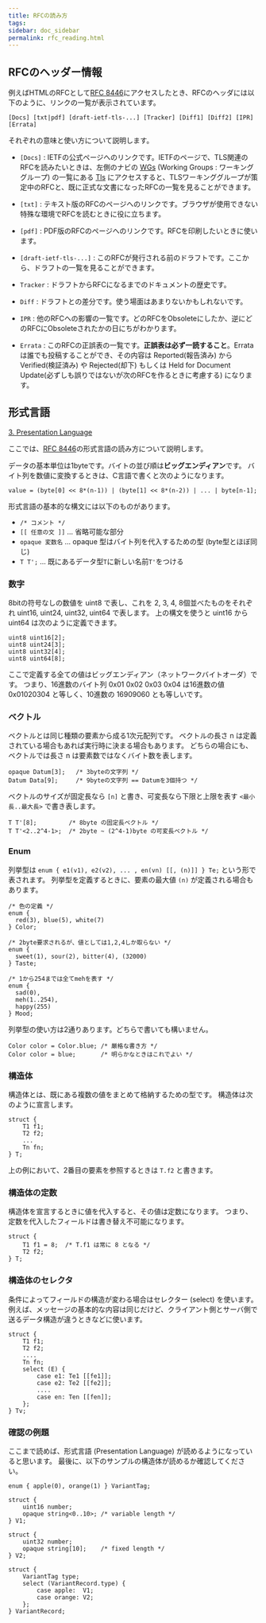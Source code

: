 ```yaml
---
title: RFCの読み方
tags:
sidebar: doc_sidebar
permalink: rfc_reading.html
---
```


## RFCのヘッダー情報

例えばHTMLのRFCとして[RFC 8446](https://tools.ietf.org/html/rfc8446)にアクセスしたとき、RFCのヘッダには以下のように、リンクの一覧が表示されています。

```
[Docs] [txt|pdf] [draft-ietf-tls-...] [Tracker] [Diff1] [Diff2] [IPR] [Errata]
```

それぞれの意味と使い方について説明します。

- `[Docs]` : IETFの公式ページへのリンクです。IETFのページで、TLS関連のRFCを読みたいときは、左側のナビの [WGs](https://tools.ietf.org/wg) (Working Groups : ワーキンググループ) の一覧にある [Tls](https://tools.ietf.org/wg/tls/) にアクセスすると、TLSワーキンググループが策定中のRFCと、既に正式な文書になったRFCの一覧を見ることができます。

- `[txt]` : テキスト版のRFCのページへのリンクです。ブラウザが使用できない特殊な環境でRFCを読むときに役に立ちます。

- `[pdf]` : PDF版のRFCのページへのリンクです。RFCを印刷したいときに使います。

- `[draft-ietf-tls-...]` : このRFCが発行される前のドラフトです。ここから、ドラフトの一覧を見ることができます。

- `Tracker` : ドラフトからRFCになるまでのドキュメントの歴史です。

- `Diff` : ドラフトとの差分です。使う場面はあまりないかもしれないです。

- `IPR` : 他のRFCへの影響の一覧です。どのRFCをObsoleteにしたか、逆にどのRFCにObsoleteされたかの日にちがわかります。

- `Errata` : このRFCの正誤表の一覧です。**正誤表は必ず一読すること**。Errataは誰でも投稿することができ、その内容は Reported(報告済み) から Verified(検証済み) や Rejected(却下) もしくは Held for Document Update(必ずしも誤りではないが次のRFCを作るときに考慮する) になります。


## 形式言語

[3. Presentation Language](https://tools.ietf.org/html/rfc8446#section-3)

ここでは、[RFC 8446](https://tools.ietf.org/html/rfc8446)の形式言語の読み方について説明します。

データの基本単位は1byteです。バイトの並び順は**ビッグエンディアン**です。
バイト列を数値に変換するときは、C言語で書くと次のようになります。

```
value = (byte[0] << 8*(n-1)) | (byte[1] << 8*(n-2)) | ... | byte[n-1];
```

形式言語の基本的な構文には以下のものがあります。

- `/* コメント */`
- `[[ 任意の文 ]]` ... 省略可能な部分
- `opaque 変数名` ... opaque 型はバイト列を代入するための型 (byte型とほぼ同じ)
- `T T';` ... 既にあるデータ型`T`に新しい名前`T'`をつける

### 数字

8bitの符号なしの数値を uint8 で表し、これを 2, 3, 4, 8個並べたものをそれぞれ uint16, uint24, uint32, uint64 で表します。
上の構文を使うと uint16 から uint64 は次のように定義できます。

```
uint8 uint16[2];
uint8 uint24[3];
uint8 uint32[4];
uint8 uint64[8];
```

ここで定義する全ての値はビッグエンディアン（ネットワークバイトオーダ）です。
つまり、16進数のバイト列 0x01 0x02 0x03 0x04 は16進数の値 0x01020304 と等しく、10進数の 16909060 とも等しいです。

### ベクトル

ベクトルとは同じ種類の要素から成る1次元配列です。
ベクトルの長さ n は定義されている場合もあれば実行時に決まる場合もあります。
どちらの場合にも、ベクトルでは長さ n は要素数ではなくバイト数を表します。

```
opaque Datum[3];   /* 3byteの文字列 */
Datum Data[9];     /* 9byteの文字列 == Datumを3個持つ */
```

ベクトルのサイズが固定長なら `[n]` と書き、可変長なら下限と上限を表す `<最小長..最大長>` で書き表します。

```
T T'[8];         /* 8byte の固定長ベクトル */
T T'<2..2^4-1>;  /* 2byte ~ (2^4-1)byte の可変長ベクトル */
```

### Enum

列挙型は `enum { e1(v1), e2(v2), ... , en(vn) [[, (n)]] } Te;` という形で表されます。
列挙型を定義するときに、要素の最大値 `(n)` が定義される場合もあります。

```
/* 色の定義 */
enum {
  red(3), blue(5), white(7)
} Color;

/* 2byte要求されるが、値としては1,2,4しか取らない */
enum {
  sweet(1), sour(2), bitter(4), (32000)
} Taste;

/* 1から254までは全てmehを表す */
enum {
  sad(0),
  meh(1..254),
  happy(255)
} Mood;
```

列挙型の使い方は2通りあります。どちらで書いても構いません。

```
Color color = Color.blue; /* 厳格な書き方 */
Color color = blue;       /* 明らかなときはこれでよい */
```

### 構造体

構造体とは、既にある複数の値をまとめて格納するための型です。
構造体は次のように宣言します。

```
struct {
    T1 f1;
    T2 f2;
    ...
    Tn fn;
} T;
```

上の例において、2番目の要素を参照するときは `T.f2` と書きます。

### 構造体の定数

構造体を宣言するときに値を代入すると、その値は定数になります。
つまり、定数を代入したフィールドは書き替え不可能になります。

```
struct {
    T1 f1 = 8;  /* T.f1 は常に 8 となる */
    T2 f2;
} T;
```

### 構造体のセレクタ

条件によってフィールドの構造が変わる場合はセレクター (select) を使います。
例えば、メッセージの基本的な内容は同じだけど、クライアント側とサーバ側で送るデータ構造が違うときなどに使います。

```
struct {
    T1 f1;
    T2 f2;
    ....
    Tn fn;
    select (E) {
        case e1: Te1 [[fe1]];
        case e2: Te2 [[fe2]];
        ....
        case en: Ten [[fen]];
    };
} Tv;
```

### 確認の例題

ここまで読めば、形式言語 (Presentation Language) が読めるようになっていると思います。
最後に、以下のサンプルの構造体が読めるか確認してください。

```
enum { apple(0), orange(1) } VariantTag;

struct {
    uint16 number;
    opaque string<0..10>; /* variable length */
} V1;

struct {
    uint32 number;
    opaque string[10];    /* fixed length */
} V2;

struct {
    VariantTag type;
    select (VariantRecord.type) {
        case apple:  V1;
        case orange: V2;
    };
} VariantRecord;
```
